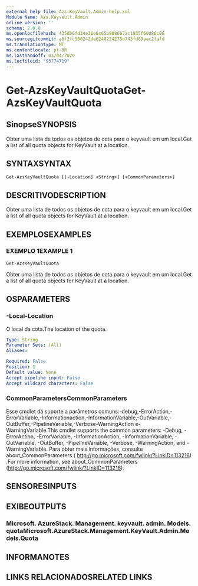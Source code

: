```yaml
---
external help file: Azs.KeyVault.Admin-help.xml
Module Name: Azs.Keyvault.Admin
online version: ''
schema: 2.0.0
ms.openlocfilehash: 435db6fd34e36e6c65b9086b7ac1935f60d86c06
ms.sourcegitcommit: a6f2fc500242de6248224278d743fd09aac2fafd
ms.translationtype: MT
ms.contentlocale: pt-BR
ms.lasthandoff: 03/04/2020
ms.locfileid: "93774719"
---
```

# <span data-ttu-id="d9ac6-101">Get-AzsKeyVaultQuota</span><span class="sxs-lookup"><span data-stu-id="d9ac6-101">Get-AzsKeyVaultQuota</span></span>

## <span data-ttu-id="d9ac6-102">Sinopse</span><span class="sxs-lookup"><span data-stu-id="d9ac6-102">SYNOPSIS</span></span>
<span data-ttu-id="d9ac6-103">Obter uma lista de todos os objetos de cota para o keyvault em um local.</span><span class="sxs-lookup"><span data-stu-id="d9ac6-103">Get a list of all quota objects for KeyVault at a location.</span></span>

## <span data-ttu-id="d9ac6-104">SYNTAX</span><span class="sxs-lookup"><span data-stu-id="d9ac6-104">SYNTAX</span></span>

```
Get-AzsKeyVaultQuota [[-Location] <String>] [<CommonParameters>]
```

## <span data-ttu-id="d9ac6-105">DESCRITIVO</span><span class="sxs-lookup"><span data-stu-id="d9ac6-105">DESCRIPTION</span></span>
<span data-ttu-id="d9ac6-106">Obter uma lista de todos os objetos de cota para o keyvault em um local.</span><span class="sxs-lookup"><span data-stu-id="d9ac6-106">Get a list of all quota objects for KeyVault at a location.</span></span>

## <span data-ttu-id="d9ac6-107">EXEMPLOS</span><span class="sxs-lookup"><span data-stu-id="d9ac6-107">EXAMPLES</span></span>

### <span data-ttu-id="d9ac6-108">EXEMPLO 1</span><span class="sxs-lookup"><span data-stu-id="d9ac6-108">EXAMPLE 1</span></span>
```
Get-AzsKeyVaultQuota
```

<span data-ttu-id="d9ac6-109">Obter uma lista de todos os objetos de cota para o keyvault em um local.</span><span class="sxs-lookup"><span data-stu-id="d9ac6-109">Get a list of all quota objects for KeyVault at a location.</span></span>

## <span data-ttu-id="d9ac6-110">OS</span><span class="sxs-lookup"><span data-stu-id="d9ac6-110">PARAMETERS</span></span>

### <span data-ttu-id="d9ac6-111">-Local</span><span class="sxs-lookup"><span data-stu-id="d9ac6-111">-Location</span></span>
<span data-ttu-id="d9ac6-112">O local da cota.</span><span class="sxs-lookup"><span data-stu-id="d9ac6-112">The location of the quota.</span></span>

```yaml
Type: String
Parameter Sets: (All)
Aliases:

Required: False
Position: 1
Default value: None
Accept pipeline input: False
Accept wildcard characters: False
```

### <span data-ttu-id="d9ac6-113">CommonParameters</span><span class="sxs-lookup"><span data-stu-id="d9ac6-113">CommonParameters</span></span>
<span data-ttu-id="d9ac6-114">Esse cmdlet dá suporte a parâmetros comuns:-debug,-ErrorAction,-ErrorVariable,-Informationaction,-InformationVariable,-OutVariable,-OutBuffer,-PipelineVariable,-Verbose-WarningAction e-WarningVariable.</span><span class="sxs-lookup"><span data-stu-id="d9ac6-114">This cmdlet supports the common parameters: -Debug, -ErrorAction, -ErrorVariable, -InformationAction, -InformationVariable, -OutVariable, -OutBuffer, -PipelineVariable, -Verbose, -WarningAction, and -WarningVariable.</span></span> <span data-ttu-id="d9ac6-115">Para obter mais informações, consulte about_CommonParameters ( http://go.microsoft.com/fwlink/?LinkID=113216) .</span><span class="sxs-lookup"><span data-stu-id="d9ac6-115">For more information, see about_CommonParameters (http://go.microsoft.com/fwlink/?LinkID=113216).</span></span>

## <span data-ttu-id="d9ac6-116">SENSORES</span><span class="sxs-lookup"><span data-stu-id="d9ac6-116">INPUTS</span></span>

## <span data-ttu-id="d9ac6-117">EXIBE</span><span class="sxs-lookup"><span data-stu-id="d9ac6-117">OUTPUTS</span></span>

### <span data-ttu-id="d9ac6-118">Microsoft. AzureStack. Management. keyvault. admin. Models. quota</span><span class="sxs-lookup"><span data-stu-id="d9ac6-118">Microsoft.AzureStack.Management.KeyVault.Admin.Models.Quota</span></span>

## <span data-ttu-id="d9ac6-119">INFORMA</span><span class="sxs-lookup"><span data-stu-id="d9ac6-119">NOTES</span></span>

## <span data-ttu-id="d9ac6-120">LINKS RELACIONADOS</span><span class="sxs-lookup"><span data-stu-id="d9ac6-120">RELATED LINKS</span></span>
